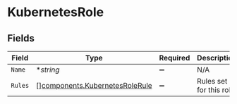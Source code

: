 # KubernetesRole


## Fields

| Field                                                                            | Type                                                                             | Required                                                                         | Description                                                                      |
| -------------------------------------------------------------------------------- | -------------------------------------------------------------------------------- | -------------------------------------------------------------------------------- | -------------------------------------------------------------------------------- |
| `Name`                                                                           | **string*                                                                        | :heavy_minus_sign:                                                               | N/A                                                                              |
| `Rules`                                                                          | [][components.KubernetesRoleRule](../../models/components/kubernetesrolerule.md) | :heavy_minus_sign:                                                               | Rules set for this role.                                                         |